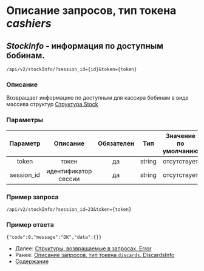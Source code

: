 Описание запросов, тип токена _cashiers_
================================

_StockInfo_ - информация по доступным бобинам.
----------------------------------------------
`/api/v2/stockInfo/?session_id={id}&token={token}`

### Описание
Возвращает информацию по доступным для кассира бобинам в виде массива структур
[Структура Stock](../replies/stock)

### Параметры
| Параметр 	|        Описание       	| Обязателен 	|   Тип  	| Значение по умолчанию 	|
|:--------:	|:---------------------:	|:----------:	|:------:	|:---------------------:	|
|   token  	|         токен         	|     да     	| string 	|      отсутствует      	|
|  session_id 	| идентификатор сессии |     да     	|   string  	|      отсутствует      	|

### Пример запроса
`/api/v2/stockInfo/?session_id=23&token={token}`

### Пример ответа
```
{"code":0,"message":"OK","data":{}}
```

* Далее: [Структуры, возвращаемые в запросах. Error](../replies/error)
* Ранее: [Описание запросов, тип токена `discards`. DiscardsInfo](discardsInfo)
* [Содержание](../index)